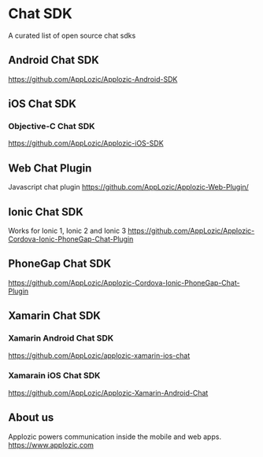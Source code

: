 # Chat SDK
A curated list of open source chat sdks


## Android Chat SDK

https://github.com/AppLozic/Applozic-Android-SDK



## iOS Chat SDK

### Objective-C Chat SDK
https://github.com/AppLozic/Applozic-iOS-SDK


## Web Chat Plugin
Javascript chat plugin
https://github.com/AppLozic/Applozic-Web-Plugin/


## Ionic Chat SDK
Works for Ionic 1, Ionic 2 and Ionic 3
https://github.com/AppLozic/Applozic-Cordova-Ionic-PhoneGap-Chat-Plugin


## PhoneGap Chat SDK
https://github.com/AppLozic/Applozic-Cordova-Ionic-PhoneGap-Chat-Plugin


## Xamarin Chat SDK

### Xamarin Android Chat SDK
https://github.com/AppLozic/applozic-xamarin-ios-chat

### Xamarain iOS Chat SDK
https://github.com/AppLozic/Applozic-Xamarin-Android-Chat


## About us
Applozic powers communication inside the mobile and web apps.
https://www.applozic.com
